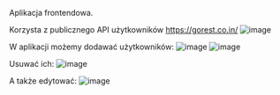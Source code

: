 Aplikacja frontendowa. 

Korzysta z publicznego API użytkowników https://gorest.co.in/
![image](https://user-images.githubusercontent.com/62883259/194728448-6aca353a-798a-4ef5-84b0-4b4585ad4f26.png)

W aplikacji możemy dodawać użytkowników:
![image](https://user-images.githubusercontent.com/62883259/194728561-d64a3d50-89cf-4d6e-81c2-95eda886c7a7.png)
![image](https://user-images.githubusercontent.com/62883259/194728474-c1b18a9d-4117-446e-96e0-2eac72bae585.png)

Usuwać ich:
![image](https://user-images.githubusercontent.com/62883259/194728535-49b803c5-c605-43ef-84a0-95e9ff087559.png)

A także edytować:
![image](https://user-images.githubusercontent.com/62883259/194728601-9b26cf75-a264-452d-8e22-cfa0a89b9f63.png)

